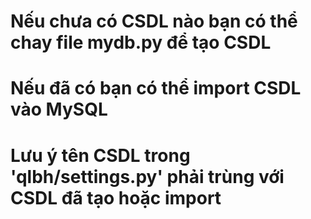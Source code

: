 # Nếu chưa có CSDL nào bạn có thể chay file mydb.py để tạo CSDL
# Nếu đã có bạn có thể import CSDL vào MySQL 
# Lưu ý tên CSDL trong 'qlbh/settings.py' phải trùng với CSDL đã tạo hoặc import